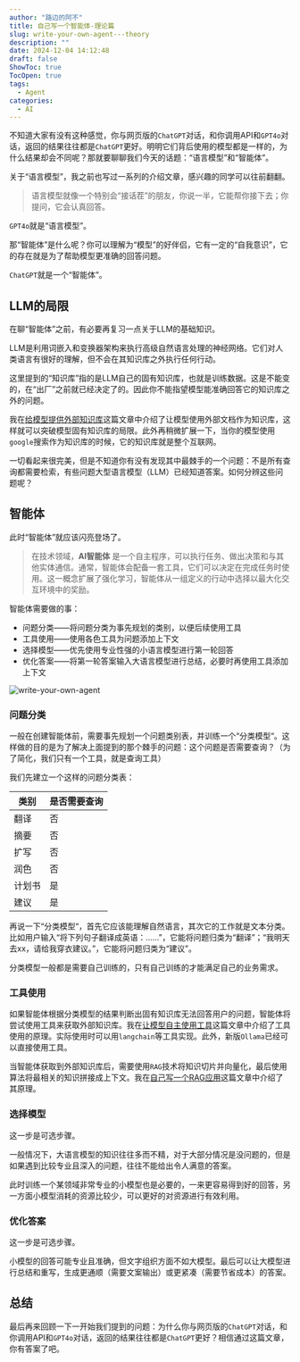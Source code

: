 ```yaml
---
author: "路边的阿不"
title: 自己写一个智能体-理论篇
slug: write-your-own-agent---theory
description: ""
date: 2024-12-04 14:12:48
draft: false
ShowToc: true
TocOpen: true
tags:
  - Agent
categories:
  - AI
---
```


不知道大家有没有这种感觉，你与网页版的`ChatGPT`对话，和你调用API和`GPT4o`对话，返回的结果往往都是`ChatGPT`更好。明明它们背后使用的模型都是一样的，为什么结果却会不同呢？那就要聊聊我们今天的话题：“语言模型”和“智能体”。

关于“语言模型”，我之前也写过一系列的介绍文章，感兴趣的同学可以往前翻翻。

> 语言模型就像一个特别会“接话茬”的朋友，你说一半，它能帮你接下去；你提问，它会认真回答。

`GPT4o`就是“语言模型”。

那“智能体”是什么呢？你可以理解为“模型”的好伴侣，它有一定的“自我意识”，它的存在就是为了帮助模型更准确的回答问题。

`ChatGPT`就是一个“智能体”。

## LLM的局限

在聊“智能体”之前，有必要再复习一点关于LLM的基础知识。

LLM是利用词嵌入和变换器架构来执行高级自然语言处理的神经网络。它们对人类语言有很好的理解，但不会在其知识库之外执行任何行动。

这里提到的“知识库”指的是LLM自己的固有知识库，也就是训练数据。这是不能变的，在“出厂”之前就已经决定了的。因此你不能指望模型能准确回答它的知识库之外的问题。

我在[给模型提供外部知识库](https://babyno.top/posts/2024/03/run-a-large-language-model-locally-2/)这篇文章中介绍了让模型使用外部文档作为知识库，这样就可以突破模型固有知识库的局限。此外再稍微扩展一下，当你的模型使用`google`搜索作为知识库的时候，它的知识库就是整个互联网。

一切看起来很完美，但是不知道你有没有发现其中最棘手的一个问题：不是所有查询都需要检索，有些问题大型语言模型（LLM）已经知道答案。如何分辨这些问题呢？

## 智能体

此时“智能体”就应该闪亮登场了。

> 在技术领域，**AI智能体** 是一个自主程序，可以执行任务、做出决策和与其他实体通信。通常，智能体会配备一套工具，它们可以决定在完成任务时使用。这一概念扩展了强化学习，智能体从一组定义的行动中选择以最大化交互环境中的奖励。

智能体需要做的事：

- 问题分类——将问题分类为事先规划的类别，以便后续使用工具
- 工具使用——使用各色工具为问题添加上下文
- 选择模型——优先使用专业性强的小语言模型进行第一轮回答
- 优化答案——将第一轮答案输入大语言模型进行总结，必要时再使用工具添加上下文

![write-your-own-agent](imgs/posts/2024-12-04-write-your-own-agent---theory/agent.jpg)

### 问题分类

一般在创建智能体前，需要事先规划一个问题类别表，并训练一个“分类模型“。这样做的目的是为了解决上面提到的那个棘手的问题：这个问题是否需要查询？（为了简化，我们只有一个工具，就是查询工具）

我们先建立一个这样的问题分类表：

| 类别  | 是否需要查询 |
| --- | ------ |
| 翻译  | 否      |
| 摘要  | 否      |
| 扩写  | 否      |
| 润色  | 否      |
| 计划书 | 是      |
| 建议  | 是      |

再说一下“分类模型“，首先它应该能理解自然语言，其次它的工作就是文本分类。比如用户输入“将下列句子翻译成英语：……”，它能将问题归类为“翻译”；“我明天去xx，请给我穿衣建议。”，它能将问题归类为“建议”。

分类模型一般都是需要自己训练的，只有自己训练的才能满足自己的业务需求。

### 工具使用

如果智能体根据分类模型的结果判断出固有知识库无法回答用户的问题，智能体将尝试使用工具来获取外部知识库。我在[让模型自主使用工具](https://babyno.top/posts/2024/03/run-a-large-language-model-locally-3/)这篇文章中介绍了工具使用的原理。实际使用时可以用`langchain`等工具实现。此外，新版`Ollama`已经可以直接使用工具。

当智能体获取到外部知识库后，需要使用`RAG`技术将知识切片并向量化，最后使用算法将最相关的知识拼接成上下文。我在[自己写一个RAG应用](https://babyno.top/posts/2024/07/create-a-rag-application-from-scratch/)这篇文章中介绍了其原理。

### 选择模型

这一步是可选步骤。

一般情况下，大语言模型的知识往往多而不精，对于大部分情况是没问题的，但是如果遇到比较专业且深入的问题，往往不能给出令人满意的答案。

此时训练一个某领域非常专业的小模型也是必要的，一来更容易得到好的回答，另一方面小模型消耗的资源比较少，可以更好的对资源进行有效利用。

### 优化答案

这一步是可选步骤。

小模型的回答可能专业且准确，但文字组织方面不如大模型。最后可以让大模型进行总结和重写，生成更通顺（需要文案输出）或更紧凑（需要节省成本）的答案。

## 总结

最后再来回顾一下一开始我们提到的问题：为什么你与网页版的`ChatGPT`对话，和你调用API和`GPT4o`对话，返回的结果往往都是`ChatGPT`更好？相信通过这篇文章，你有答案了吧。
